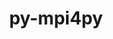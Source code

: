 ---
title: "py-mpi4py"
layout: cache
categories: [package, v0.18.1]
meta: {"versions": ["3.1.2"], "compilers": ["gcc@=7.5.0"], "oss": ["ubuntu18.04"], "platforms": ["linux"], "targets": ["x86_64"], "stacks": ["data-vis-sdk", "e4s", "root"], "num_specs": 3, "num_specs_by_stack": {"root": 3, "e4s": 2, "data-vis-sdk": 1}}
spec_details: [{"hash": "fiibypcr2swrvwzw36w33ukkndeu3ixh", "compiler": "gcc@=7.5.0", "versions": ["3.1.2"], "os": "ubuntu18.04", "platform": "linux", "target": "x86_64", "variants": [], "stacks": ["root", "e4s"], "size": "-", "tarball": "https://binaries.spack.io/releases/v0.18.1/build_cache/linux-ubuntu18.04-x86_64/gcc-7.5.0/py-mpi4py-3.1.2/linux-ubuntu18.04-x86_64-gcc-7.5.0-py-mpi4py-3.1.2-fiibypcr2swrvwzw36w33ukkndeu3ixh.spack"}, {"hash": "kofk2kbnia6fmdlpqjxku53hxvea7ncc", "compiler": "gcc@=7.5.0", "versions": ["3.1.2"], "os": "ubuntu18.04", "platform": "linux", "target": "x86_64", "variants": [], "stacks": ["root", "data-vis-sdk"], "size": "-", "tarball": "https://binaries.spack.io/releases/v0.18.1/build_cache/linux-ubuntu18.04-x86_64/gcc-7.5.0/py-mpi4py-3.1.2/linux-ubuntu18.04-x86_64-gcc-7.5.0-py-mpi4py-3.1.2-kofk2kbnia6fmdlpqjxku53hxvea7ncc.spack"}, {"hash": "bvwgygmolw7vvnqgu23t523zmhggtavz", "compiler": "gcc@=7.5.0", "versions": ["3.1.2"], "os": "ubuntu18.04", "platform": "linux", "target": "x86_64", "variants": [], "stacks": ["root", "e4s"], "size": "-", "tarball": "https://binaries.spack.io/releases/v0.18.1/build_cache/linux-ubuntu18.04-x86_64/gcc-7.5.0/py-mpi4py-3.1.2/linux-ubuntu18.04-x86_64-gcc-7.5.0-py-mpi4py-3.1.2-bvwgygmolw7vvnqgu23t523zmhggtavz.spack"}]
---